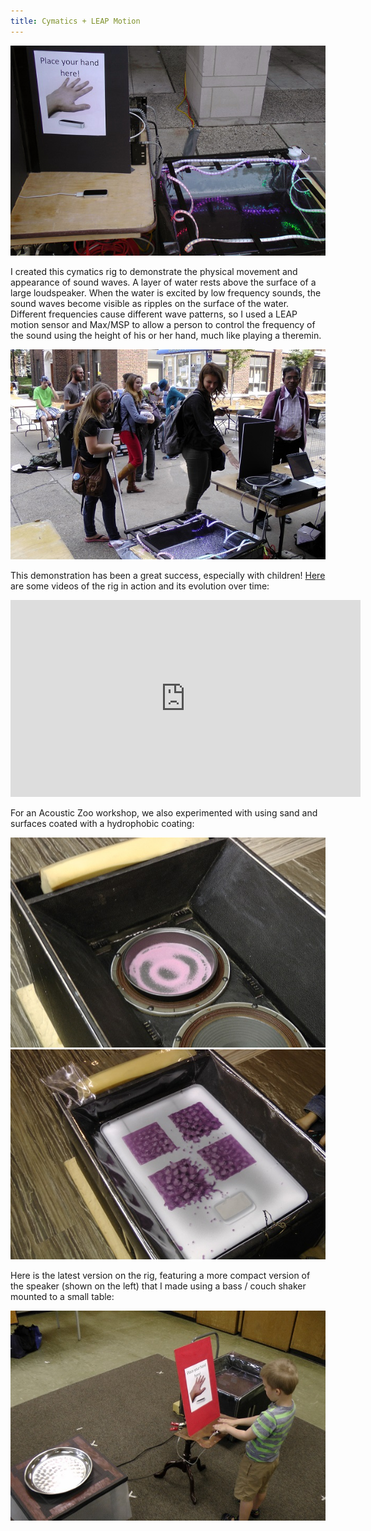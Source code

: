 ```yaml
---
title: Cymatics + LEAP Motion
---
```


![Cymatics + LEAP motion rig](assets/img/work/proj-7/demo1.jpg)

I created this cymatics rig to demonstrate the physical movement and appearance
of sound waves. A layer of water rests above the surface of a large loudspeaker. 
When the water is excited by low frequency sounds, the sound waves become visible as 
ripples on the surface of the water. Different frequencies cause different wave patterns,
so I used a LEAP motion sensor and Max/MSP to allow a person to control the frequency of the
sound using the height of his or her hand, much like playing a theremin.

![People using the cymatics rig at a University of Windsor Club fair](assets/img/work/proj-7/demo2.jpg)

This demonstration has been a great success, especially with children! [Here](https://www.youtube.com/playlist?list=PLK85ZLdkWlf9xbErDN42zK4v6b1Sabhl_)
are some videos of the rig in action and its evolution over time:

<iframe width="560" height="315" src="https://www.youtube.com/embed/videoseries?list=PLK85ZLdkWlf9xbErDN42zK4v6b1Sabhl_" frameborder="0" allowfullscreen></iframe>

<br>

For an Acoustic Zoo workshop, we also experimented with using sand and surfaces coated with a hydrophobic coating:

![Chladni patterns in sand](assets/img/work/proj-7/sand.jpg)
![A hydrophobic coating over a metal pannel on a speaker.](assets/img/work/proj-7/hydrophobic.jpg)

Here is the latest version on the rig, featuring a more compact version of the speaker (shown on the left) 
that I made using a bass / couch shaker mounted to a small table:

![The latest version of the demo](assets/img/work/proj-7/newrig.jpg)